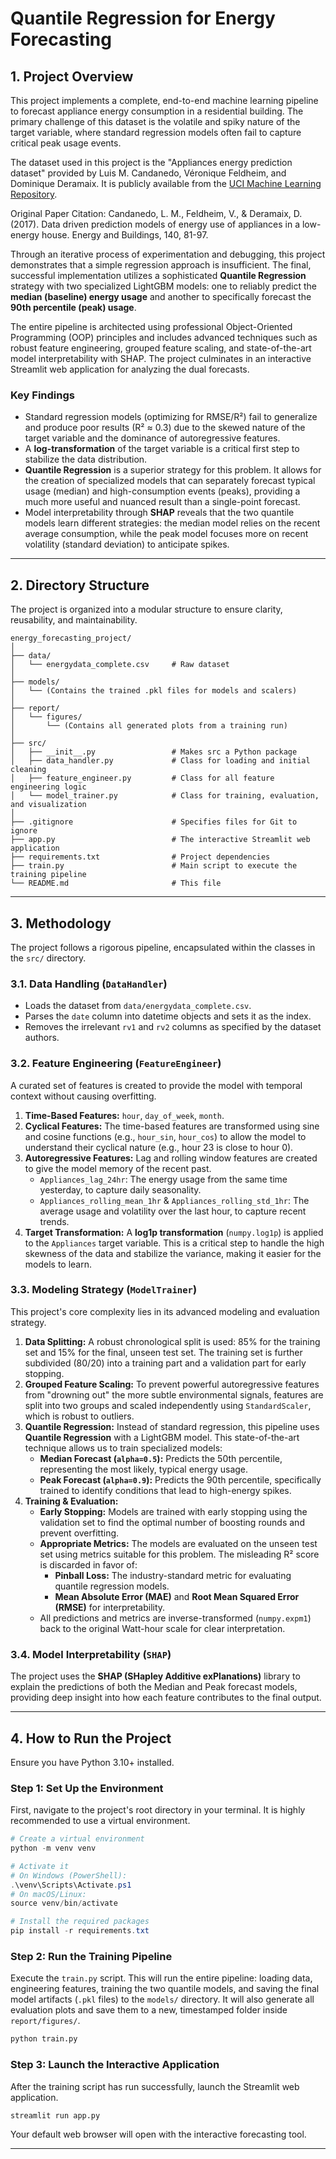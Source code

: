 # Quantile Regression for Energy Forecasting

## 1. Project Overview

This project implements a complete, end-to-end machine learning pipeline to forecast appliance energy consumption in a residential building. The primary challenge of this dataset is the volatile and spiky nature of the target variable, where standard regression models often fail to capture critical peak usage events.

The dataset used in this project is the "Appliances energy prediction dataset" provided by Luis M. Candanedo, Véronique Feldheim, and Dominique Deramaix. It is publicly available from the [UCI Machine Learning Repository](https://archive.ics.uci.edu/dataset/374/appliances+energy+prediction).

Original Paper Citation: Candanedo, L. M., Feldheim, V., & Deramaix, D. (2017). Data driven prediction models of energy use of appliances in a low-energy house. Energy and Buildings, 140, 81-97.

Through an iterative process of experimentation and debugging, this project demonstrates that a simple regression approach is insufficient. The final, successful implementation utilizes a sophisticated **Quantile Regression** strategy with two specialized LightGBM models: one to reliably predict the **median (baseline) energy usage** and another to specifically forecast the **90th percentile (peak) usage**.

The entire pipeline is architected using professional Object-Oriented Programming (OOP) principles and includes advanced techniques such as robust feature engineering, grouped feature scaling, and state-of-the-art model interpretability with SHAP. The project culminates in an interactive Streamlit web application for analyzing the dual forecasts.

### Key Findings

* Standard regression models (optimizing for RMSE/R²) fail to generalize and produce poor results (R² ≈ 0.3) due to the skewed nature of the target variable and the dominance of autoregressive features.
* A **log-transformation** of the target variable is a critical first step to stabilize the data distribution.
* **Quantile Regression** is a superior strategy for this problem. It allows for the creation of specialized models that can separately forecast typical usage (median) and high-consumption events (peaks), providing a much more useful and nuanced result than a single-point forecast.
* Model interpretability through **SHAP** reveals that the two quantile models learn different strategies: the median model relies on the recent average consumption, while the peak model focuses more on recent volatility (standard deviation) to anticipate spikes.

---

## 2. Directory Structure

The project is organized into a modular structure to ensure clarity, reusability, and maintainability.

```
energy_forecasting_project/
│
├── data/
│   └── energydata_complete.csv     # Raw dataset
│
├── models/
│   └── (Contains the trained .pkl files for models and scalers)
│
├── report/
│   └── figures/
│       └── (Contains all generated plots from a training run)
│
├── src/
│   ├── __init__.py                 # Makes src a Python package
│   ├── data_handler.py             # Class for loading and initial cleaning
│   ├── feature_engineer.py         # Class for all feature engineering logic
│   └── model_trainer.py            # Class for training, evaluation, and visualization
│
├── .gitignore                      # Specifies files for Git to ignore
├── app.py                          # The interactive Streamlit web application
├── requirements.txt                # Project dependencies
├── train.py                        # Main script to execute the training pipeline
└── README.md                       # This file
```

---

## 3. Methodology

The project follows a rigorous pipeline, encapsulated within the classes in the `src/` directory.

### 3.1. Data Handling (`DataHandler`)

* Loads the dataset from `data/energydata_complete.csv`.
* Parses the `date` column into datetime objects and sets it as the index.
* Removes the irrelevant `rv1` and `rv2` columns as specified by the dataset authors.

### 3.2. Feature Engineering (`FeatureEngineer`)

A curated set of features is created to provide the model with temporal context without causing overfitting.

1. **Time-Based Features:** `hour`, `day_of_week`, `month`.
2. **Cyclical Features:** The time-based features are transformed using sine and cosine functions (e.g., `hour_sin`, `hour_cos`) to allow the model to understand their cyclical nature (e.g., hour 23 is close to hour 0).
3. **Autoregressive Features:** Lag and rolling window features are created to give the model memory of the recent past.
    * `Appliances_lag_24hr`: The energy usage from the same time yesterday, to capture daily seasonality.
    * `Appliances_rolling_mean_1hr` & `Appliances_rolling_std_1hr`: The average usage and volatility over the last hour, to capture recent trends.
4. **Target Transformation:** A **log1p transformation** (`numpy.log1p`) is applied to the `Appliances` target variable. This is a critical step to handle the high skewness of the data and stabilize the variance, making it easier for the models to learn.

### 3.3. Modeling Strategy (`ModelTrainer`)

This project's core complexity lies in its advanced modeling and evaluation strategy.

1. **Data Splitting:** A robust chronological split is used: 85% for the training set and 15% for the final, unseen test set. The training set is further subdivided (80/20) into a training part and a validation part for early stopping.
2. **Grouped Feature Scaling:** To prevent powerful autoregressive features from "drowning out" the more subtle environmental signals, features are split into two groups and scaled independently using `StandardScaler`, which is robust to outliers.
3. **Quantile Regression:** Instead of standard regression, this pipeline uses **Quantile Regression** with a LightGBM model. This state-of-the-art technique allows us to train specialized models:
    * **Median Forecast (`alpha=0.5`):** Predicts the 50th percentile, representing the most likely, typical energy usage.
    * **Peak Forecast (`alpha=0.9`):** Predicts the 90th percentile, specifically trained to identify conditions that lead to high-energy spikes.
4. **Training & Evaluation:**
    * **Early Stopping:** Models are trained with early stopping using the validation set to find the optimal number of boosting rounds and prevent overfitting.
    * **Appropriate Metrics:** The models are evaluated on the unseen test set using metrics suitable for this problem. The misleading R² score is discarded in favor of:
        * **Pinball Loss:** The industry-standard metric for evaluating quantile regression models.
        * **Mean Absolute Error (MAE)** and **Root Mean Squared Error (RMSE)** for interpretability.
    * All predictions and metrics are inverse-transformed (`numpy.expm1`) back to the original Watt-hour scale for clear interpretation.

### 3.4. Model Interpretability (`SHAP`)

The project uses the **SHAP (SHapley Additive exPlanations)** library to explain the predictions of both the Median and Peak forecast models, providing deep insight into how each feature contributes to the final output.

---

## 4. How to Run the Project

Ensure you have Python 3.10+ installed.

### Step 1: Set Up the Environment

First, navigate to the project's root directory in your terminal. It is highly recommended to use a virtual environment.

```powershell
# Create a virtual environment
python -m venv venv

# Activate it
# On Windows (PowerShell):
.\venv\Scripts\Activate.ps1
# On macOS/Linux:
source venv/bin/activate

# Install the required packages
pip install -r requirements.txt
```

### Step 2: Run the Training Pipeline

Execute the `train.py` script. This will run the entire pipeline: loading data, engineering features, training the two quantile models, and saving the final model artifacts (`.pkl` files) to the `models/` directory. It will also generate all evaluation plots and save them to a new, timestamped folder inside `report/figures/`.

```bash
python train.py
```

### Step 3: Launch the Interactive Application

After the training script has run successfully, launch the Streamlit web application.

```bash
streamlit run app.py
```

Your default web browser will open with the interactive forecasting tool.

-----